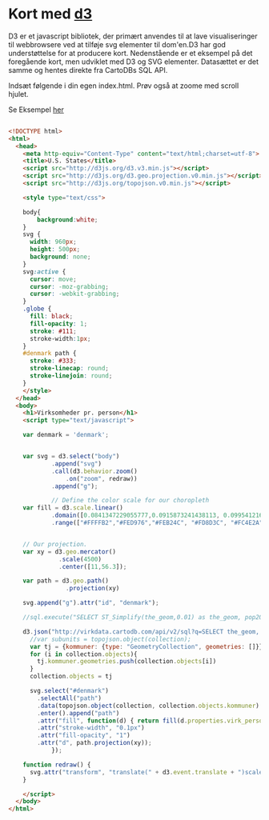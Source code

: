 Kort med [d3](http://d3js.org/)
===

D3 er et javascript bibliotek, der primært anvendes til at lave visualiseringer til webbrowsere ved at tilføje svg elementer til dom'en.D3 har god understøttelse for at producere kort. Nedenstående er et eksempel på det foregående kort, men udviklet med D3 og SVG elementer. Datasættet er det samme og hentes direkte fra CartoDBs SQL API.

Indsæt følgende i din egen index.html. Prøv også at zoome med scroll hjulet.

Se Eksempel [her](/../../assets/d3.html)

```html

<!DOCTYPE html>
<html>
  <head>
    <meta http-equiv="Content-Type" content="text/html;charset=utf-8">
    <title>U.S. States</title>
    <script src="http://d3js.org/d3.v3.min.js"></script>
    <script src="http://d3js.org/d3.geo.projection.v0.min.js"></script>
    <script src="http://d3js.org/topojson.v0.min.js"></script>

    <style type="text/css">

    body{
        background:white;
    }
    svg {
      width: 960px;
      height: 500px;
      background: none;
    }
    svg:active {
      cursor: move;
      cursor: -moz-grabbing;
      cursor: -webkit-grabbing;
    }
    .globe {
      fill: black;
      fill-opacity: 1;
      stroke: #111;
      stroke-width:1px;
    }
    #denmark path {
      stroke: #333;
      stroke-linecap: round;
      stroke-linejoin: round;
    }
    </style>
  </head>
  <body>
    <h1>Virksomheder pr. person</h1>
    <script type="text/javascript">

    var denmark = 'denmark';


    var svg = d3.select("body")
            .append("svg")
            .call(d3.behavior.zoom()
                .on("zoom", redraw))
            .append("g");

            // Define the color scale for our choropleth
    var fill = d3.scale.linear()
            .domain([0.0841347229055777,0.0915873241438113, 0.0995412160259702, 0.105005357416195, 0.110218717549325, 0.118296046582899, 0.194428969359331])
            .range(["#FFFFB2","#FED976","#FEB24C", "#FD8D3C", "#FC4E2A", "#E31A1C", "#B10026"]);


    // Our projection.
    var xy = d3.geo.mercator()
              .scale(4500)
              .center([11,56.3]);

    var path = d3.geo.path()
                .projection(xy)

    svg.append("g").attr("id", "denmark");

    //sql.execute("SELECT ST_Simplify(the_geom,0.01) as the_geom, pop2005 as population FROM {{table_name}} WHERE the_geom IS NOT NULL", {table_name: denmark})

    d3.json("http://virkdata.cartodb.com/api/v2/sql?q=SELECT the_geom, virk_person FROM virk_pr_person WHERE the_geom IS NOT NULL&format=topojson&dp=5", function(collection) {
      //var subunits = topojson.object(collection);
      var tj = {kommuner: {type: "GeometryCollection", geometries: []}};
      for (i in collection.objects){
        tj.kommuner.geometries.push(collection.objects[i])
      }
      collection.objects = tj

      svg.select("#denmark")
        .selectAll("path")
        .data(topojson.object(collection, collection.objects.kommuner).geometries)
        .enter().append("path")
        .attr("fill", function(d) { return fill(d.properties.virk_person); })
        .attr("stroke-width", "0.1px")
        .attr("fill-opacity", "1")
        .attr("d", path.projection(xy));
            });

    function redraw() {
      svg.attr("transform", "translate(" + d3.event.translate + ")scale(" + d3.event.scale + ")");
    }

    </script>
  </body>
</html>

```
